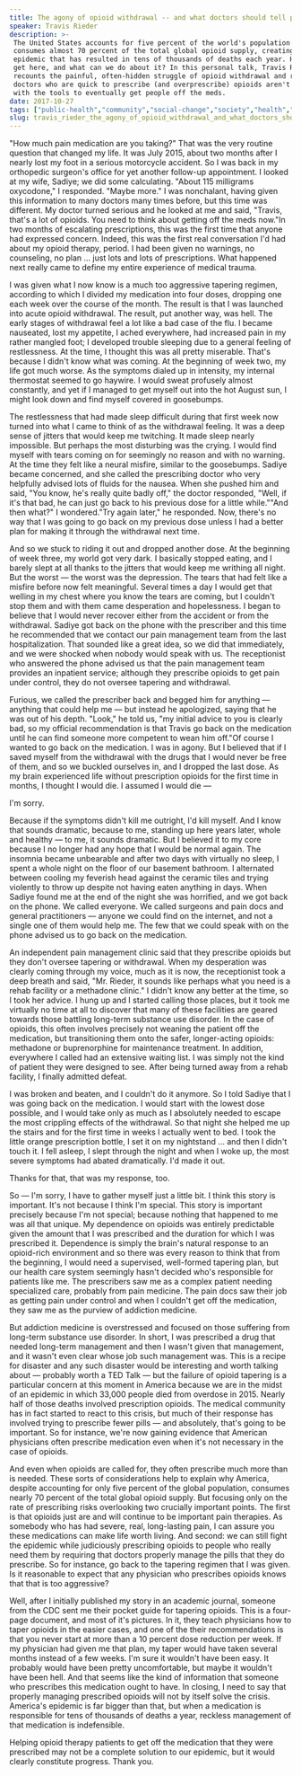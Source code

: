 ```yaml
---
title: The agony of opioid withdrawal -- and what doctors should tell patients about it
speaker: Travis Rieder
description: >-
 The United States accounts for five percent of the world's population but
 consumes almost 70 percent of the total global opioid supply, creating an
 epidemic that has resulted in tens of thousands of deaths each year. How did we
 get here, and what can we do about it? In this personal talk, Travis Rieder
 recounts the painful, often-hidden struggle of opioid withdrawal and reveals how
 doctors who are quick to prescribe (and overprescribe) opioids aren't equipped
 with the tools to eventually get people off the meds.
date: 2017-10-27
tags: ["public-health","community","social-change","society","health","medicine","opioids","tedx"]
slug: travis_rieder_the_agony_of_opioid_withdrawal_and_what_doctors_should_tell_patients_about_it
---
```


"How much pain medication are you taking?" That was the very routine question that changed
my life. It was July 2015, about two months after I nearly lost my foot in a serious
motorcycle accident. So I was back in my orthopedic surgeon's office for yet another
follow-up appointment. I looked at my wife, Sadiye; we did some calculating. "About 115
milligrams oxycodone," I responded. "Maybe more." I was nonchalant, having given this
information to many doctors many times before, but this time was different. My doctor
turned serious and he looked at me and said, "Travis, that's a lot of opioids. You need to
think about getting off the meds now."In two months of escalating prescriptions, this was
the first time that anyone had expressed concern. Indeed, this was the first real
conversation I'd had about my opioid therapy, period. I had been given no warnings, no
counseling, no plan ... just lots and lots of prescriptions. What happened next really came
to define my entire experience of medical trauma.

I was given what I now know is a much too aggressive tapering regimen, according to which
I divided my medication into four doses, dropping one each week over the course of the
month. The result is that I was launched into acute opioid withdrawal. The result, put
another way, was hell. The early stages of withdrawal feel a lot like a bad case of the
flu. I became nauseated, lost my appetite, I ached everywhere, had increased pain in my
rather mangled foot; I developed trouble sleeping due to a general feeling of
restlessness. At the time, I thought this was all pretty miserable. That's because I
didn't know what was coming. At the beginning of week two, my life got much worse. As the
symptoms dialed up in intensity, my internal thermostat seemed to go haywire. I would
sweat profusely almost constantly, and yet if I managed to get myself out into the hot
August sun, I might look down and find myself covered in goosebumps.

The restlessness that had made sleep difficult during that first week now turned into what
I came to think of as the withdrawal feeling. It was a deep sense of jitters that would
keep me twitching. It made sleep nearly impossible. But perhaps the most disturbing was
the crying. I would find myself with tears coming on for seemingly no reason and with no
warning. At the time they felt like a neural misfire, similar to the goosebumps. Sadiye
became concerned, and she called the prescribing doctor who very helpfully advised lots of
fluids for the nausea. When she pushed him and said, "You know, he's really quite badly
off," the doctor responded, "Well, if it's that bad, he can just go back to his previous
dose for a little while.""And then what?" I wondered."Try again later," he responded. Now,
there's no way that I was going to go back on my previous dose unless I had a better plan
for making it through the withdrawal next time.

And so we stuck to riding it out and dropped another dose. At the beginning of week three,
my world got very dark. I basically stopped eating, and I barely slept at all thanks to
the jitters that would keep me writhing all night. But the worst — the worst was the
depression. The tears that had felt like a misfire before now felt meaningful. Several
times a day I would get that welling in my chest where you know the tears are coming, but
I couldn't stop them and with them came desperation and hopelessness. I began to believe
that I would never recover either from the accident or from the withdrawal. Sadiye got back
on the phone with the prescriber and this time he recommended that we contact our pain
management team from the last hospitalization. That sounded like a great idea, so we did
that immediately, and we were shocked when nobody would speak with us. The receptionist
who answered the phone advised us that the pain management team provides an inpatient
service; although they prescribe opioids to get pain under control, they do not oversee
tapering and withdrawal.

Furious, we called the prescriber back and begged him for anything — anything that could
help me — but instead he apologized, saying that he was out of his depth. "Look," he told
us, "my initial advice to you is clearly bad, so my official recommendation is that Travis
go back on the medication until he can find someone more competent to wean him off."Of
course I wanted to go back on the medication. I was in agony. But I believed that if I
saved myself from the withdrawal with the drugs that I would never be free of them, and so
we buckled ourselves in, and I dropped the last dose. As my brain experienced life without
prescription opioids for the first time in months, I thought I would die. I assumed I
would die —

I'm sorry.

Because if the symptoms didn't kill me outright, I'd kill myself. And I know that sounds
dramatic, because to me, standing up here years later, whole and healthy — to me, it
sounds dramatic. But I believed it to my core because I no longer had any hope that I
would be normal again. The insomnia became unbearable and after two days with virtually no
sleep, I spent a whole night on the floor of our basement bathroom. I alternated between
cooling my feverish head against the ceramic tiles and trying violently to throw up
despite not having eaten anything in days. When Sadiye found me at the end of the night
she was horrified, and we got back on the phone. We called everyone. We called surgeons
and pain docs and general practitioners — anyone we could find on the internet, and not a
single one of them would help me. The few that we could speak with on the phone advised us
to go back on the medication.

An independent pain management clinic said that they prescribe opioids but they don't
oversee tapering or withdrawal. When my desperation was clearly coming through my voice,
much as it is now, the receptionist took a deep breath and said, "Mr. Rieder, it sounds
like perhaps what you need is a rehab facility or a methadone clinic." I didn't know any
better at the time, so I took her advice. I hung up and I started calling those places,
but it took me virtually no time at all to discover that many of these facilities are
geared towards those battling long-term substance use disorder. In the case of opioids,
this often involves precisely not weaning the patient off the medication, but
transitioning them onto the safer, longer-acting opioids: methadone or buprenorphine for
maintenance treatment. In addition, everywhere I called had an extensive waiting list. I
was simply not the kind of patient they were designed to see. After being turned away from
a rehab facility, I finally admitted defeat.

I was broken and beaten, and I couldn't do it anymore. So I told Sadiye that I was going
back on the medication. I would start with the lowest dose possible, and I would take only
as much as I absolutely needed to escape the most crippling effects of the withdrawal. So
that night she helped me up the stairs and for the first time in weeks I actually went to
bed. I took the little orange prescription bottle, I set it on my nightstand ... and then
I didn't touch it. I fell asleep, I slept through the night and when I woke up, the most
severe symptoms had abated dramatically. I'd made it out.

Thanks for that, that was my response, too.

So — I'm sorry, I have to gather myself just a little bit. I think this story is important.
It's not because I think I'm special. This story is important precisely because I'm not
special; because nothing that happened to me was all that unique. My dependence on opioids
was entirely predictable given the amount that I was prescribed and the duration for which
I was prescribed it. Dependence is simply the brain's natural response to an opioid-rich
environment and so there was every reason to think that from the beginning, I would need a
supervised, well-formed tapering plan, but our health care system seemingly hasn't decided
who's responsible for patients like me. The prescribers saw me as a complex patient
needing specialized care, probably from pain medicine. The pain docs saw their job as
getting pain under control and when I couldn't get off the medication, they saw me as the
purview of addiction medicine.

But addiction medicine is overstressed and focused on those suffering from long-term
substance use disorder. In short, I was prescribed a drug that needed long-term management
and then I wasn't given that management, and it wasn't even clear whose job such
management was. This is a recipe for disaster and any such disaster would be interesting
and worth talking about — probably worth a TED Talk — but the failure of opioid tapering
is a particular concern at this moment in America because we are in the midst of an
epidemic in which 33,000 people died from overdose in 2015. Nearly half of those deaths
involved prescription opioids. The medical community has in fact started to react to this
crisis, but much of their response has involved trying to prescribe fewer pills — and
absolutely, that's going to be important. So for instance, we're now gaining evidence that
American physicians often prescribe medication even when it's not necessary in the case of
opioids.

And even when opioids are called for, they often prescribe much more than is needed. These
sorts of considerations help to explain why America, despite accounting for only five
percent of the global population, consumes nearly 70 percent of the total global opioid
supply. But focusing only on the rate of prescribing risks overlooking two crucially
important points. The first is that opioids just are and will continue to be important
pain therapies. As somebody who has had severe, real, long-lasting pain, I can assure you
these medications can make life worth living. And second: we can still fight the epidemic
while judiciously prescribing opioids to people who really need them by requiring that
doctors properly manage the pills that they do prescribe. So for instance, go back to the
tapering regimen that I was given. Is it reasonable to expect that any physician who
prescribes opioids knows that that is too aggressive?

Well, after I initially published my story in an academic journal, someone from the CDC
sent me their pocket guide for tapering opioids. This is a four-page document, and most of
it's pictures. In it, they teach physicians how to taper opioids in the easier cases, and
one of the their recommendations is that you never start at more than a 10 percent dose
reduction per week. If my physician had given me that plan, my taper would have taken
several months instead of a few weeks. I'm sure it wouldn't have been easy. It probably
would have been pretty uncomfortable, but maybe it wouldn't have been hell. And that seems
like the kind of information that someone who prescribes this medication ought to have. In
closing, I need to say that properly managing prescribed opioids will not by itself solve
the crisis. America's epidemic is far bigger than that, but when a medication is
responsible for tens of thousands of deaths a year, reckless management of that medication
is indefensible.

Helping opioid therapy patients to get off the medication that they were prescribed may
not be a complete solution to our epidemic, but it would clearly constitute progress. Thank
you.

<!--
ad_duration=3.33
comment_count=76
event="TEDxMidAtlantic"
external_start_time=0
has_talk_citation=1
intro_duration=11.82
is_subtitle_required="False"
is_talk_featured="True"
language="en"
language_swap="False"
native_language="en"
number_of_related_talks=6
number_of_speakers=1
number_of_subtitled_videos=18
number_of_tags=8
number_of_talk_download_languages=18
number_of_talk_more_resources=1
number_of_talk_recommendations=0
number_of_talks_take_actions=1
post_ad_duration=0.83
published_timestamp="2018-06-28 15:00:34"
recording_date="2017-10-27"
speaker_description="Bioethicist"
speaker_is_published=1
speaker_name="Travis Rieder"
talk_name="The agony of opioid withdrawal -- and what doctors should tell patients about it"
talks_tags=["public-health","community","social-change","society","health","medicine","opioids","tedx"]
url_audio="https://download.ted.com/talks/TravisRieder_2017X.mp3?apikey=acme-roadrunner"
url_photo_speaker="https://pe.tedcdn.com/images/ted/8fdbf085492b1a5ee9ca1fa4ce2bc4ebc50cfb5c_254x191.jpg"
url_photo_talk="https://s3.amazonaws.com/talkstar-photos/uploads/aeeaa086-9339-4d99-8319-e1c55eed9c83/TravisRieder_2017X-embed.jpg"
url_webpage="https://www.ted.com/talks/travis_rieder_the_agony_of_opioid_withdrawal_and_what_doctors_should_tell_patients_about_it"
video_type_name="TEDx Talk"
-->